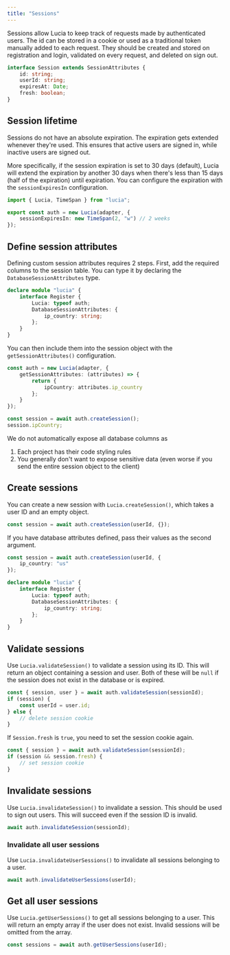 ```yaml
---
title: "Sessions"
---
```


Sessions allow Lucia to keep track of requests made by authenticated users. The id can be stored in a cookie or used as a traditional token manually added to each request. They should be created and stored on registration and login, validated on every request, and deleted on sign out.

```ts
interface Session extends SessionAttributes {
	id: string;
	userId: string;
	expiresAt: Date;
	fresh: boolean;
}
```

## Session lifetime

Sessions do not have an absolute expiration. The expiration gets extended whenever they're used. This ensures that active users are signed in, while inactive users are signed out.

More specifically, if the session expiration is set to 30 days (default), Lucia will extend the expiration by another 30 days when there's less than 15 days (half of the expiration) until expiration. You can configure the expiration with the `sessionExpiresIn` configuration.

```ts
import { Lucia, TimeSpan } from "lucia";

export const auth = new Lucia(adapter, {
	sessionExpiresIn: new TimeSpan(2, "w") // 2 weeks
});
```

## Define session attributes

Defining custom session attributes requires 2 steps. First, add the required columns to the session table. You can type it by declaring the `DatabaseSessionAttributes` type.

```ts
declare module "lucia" {
	interface Register {
		Lucia: typeof auth;
		DatabaseSessionAttributes: {
			ip_country: string;
		};
	}
}
```

You can then include them into the session object with the `getSessionAttributes()` configuration.

```ts
const auth = new Lucia(adapter, {
	getSessionAttributes: (attributes) => {
		return {
			ipCountry: attributes.ip_country
		};
	}
});

const session = await auth.createSession();
session.ipCountry;
```

We do not automatically expose all database columns as

1. Each project has their code styling rules
2. You generally don't want to expose sensitive data (even worse if you send the entire session object to the client)

## Create sessions

You can create a new session with `Lucia.createSession()`, which takes a user ID and an empty object.

```ts
const session = await auth.createSession(userId, {});
```

If you have database attributes defined, pass their values as the second argument.

```ts
const session = await auth.createSession(userId, {
	ip_country: "us"
});

declare module "lucia" {
	interface Register {
		Lucia: typeof auth;
		DatabaseSessionAttributes: {
			ip_country: string;
		};
	}
}
```

## Validate sessions

Use `Lucia.validateSession()` to validate a session using its ID. This will return an object containing a session and user. Both of these will be `null` if the session does not exist in the database or is expired.

```ts
const { session, user } = await auth.validateSession(sessionId);
if (session) {
	const userId = user.id;
} else {
	// delete session cookie
}
```

If `Session.fresh` is `true`, you need to set the session cookie again.

```ts
const { session } = await auth.validateSession(sessionId);
if (session && session.fresh) {
	// set session cookie
}
```

## Invalidate sessions

Use `Lucia.invalidateSession()` to invalidate a session. This should be used to sign out users. This will succeed even if the session ID is invalid.

```ts
await auth.invalidateSession(sessionId);
```

### Invalidate all user sessions

Use `Lucia.invalidateUserSessions()` to invalidate all sessions belonging to a user.

```ts
await auth.invalidateUserSessions(userId);
```

## Get all user sessions

Use `Lucia.getUserSessions()` to get all sessions belonging to a user. This will return an empty array if the user does not exist. Invalid sessions will be omitted from the array.

```ts
const sessions = await auth.getUserSessions(userId);
```
